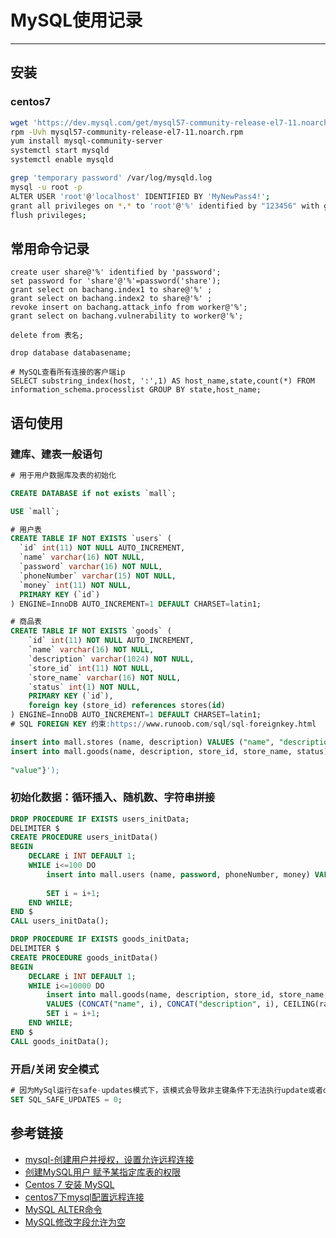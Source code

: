 # MySQL使用记录
***
## 安装
### centos7
```bash
wget 'https://dev.mysql.com/get/mysql57-community-release-el7-11.noarch.rpm'
rpm -Uvh mysql57-community-release-el7-11.noarch.rpm
yum install mysql-community-server
systemctl start mysqld
systemctl enable mysqld

grep 'temporary password' /var/log/mysqld.log
mysql -u root -p
ALTER USER 'root'@'localhost' IDENTIFIED BY 'MyNewPass4!';
grant all privileges on *.* to 'root'@'%' identified by "123456" with grant option;
flush privileges;
```

## 常用命令记录
```
create user share@'%' identified by 'password';
set password for 'share'@'%'=password('share');
grant select on bachang.index1 to share@'%' ;
grant select on bachang.index2 to share@'%' ;
revoke insert on bachang.attack_info from worker@'%';
grant select on bachang.vulnerability to worker@'%';

delete from 表名;

drop database databasename;

# MySQL查看所有连接的客户端ip
SELECT substring_index(host, ':',1) AS host_name,state,count(*) FROM information_schema.processlist GROUP BY state,host_name;
```

## 语句使用
### 建库、建表一般语句
```sql
# 用于用户数据库及表的初始化

CREATE DATABASE if not exists `mall`;

USE `mall`;

# 用户表
CREATE TABLE IF NOT EXISTS `users` (
  `id` int(11) NOT NULL AUTO_INCREMENT,
  `name` varchar(16) NOT NULL,
  `password` varchar(16) NOT NULL,
  `phoneNumber` varchar(15) NOT NULL,
  `money` int(11) NOT NULL,
  PRIMARY KEY (`id`)
) ENGINE=InnoDB AUTO_INCREMENT=1 DEFAULT CHARSET=latin1;

# 商品表
CREATE TABLE IF NOT EXISTS `goods` (
    `id` int(11) NOT NULL AUTO_INCREMENT,
    `name` varchar(16) NOT NULL,
    `description` varchar(1024) NOT NULL,
    `store_id` int(11) NOT NULL,
    `store_name` varchar(16) NOT NULL,
    `status` int(1) NOT NULL,
    PRIMARY KEY (`id`),
    foreign key (store_id) references stores(id)
) ENGINE=InnoDB AUTO_INCREMENT=1 DEFAULT CHARSET=latin1;
# SQL FOREIGN KEY 约束:https://www.runoob.com/sql/sql-foreignkey.html

insert into mall.stores (name, description) VALUES ("name", "description");
insert into mall.goods(name, description, store_id, store_name, status) VALUES ("name", "description", 1, "name",
                                                                                    1);
"value"}');
```

### 初始化数据：循环插入、随机数、字符串拼接
```sql
DROP PROCEDURE IF EXISTS users_initData;
DELIMITER $
CREATE PROCEDURE users_initData()
BEGIN
    DECLARE i INT DEFAULT 1;
    WHILE i<=100 DO
        insert into mall.users (name, password, phoneNumber, money) VALUES (CONCAT("user", i), "password",
                                                                            CONCAT("phoneNumber", i), 0);
        SET i = i+1;
    END WHILE;
END $
CALL users_initData();

DROP PROCEDURE IF EXISTS goods_initData;
DELIMITER $
CREATE PROCEDURE goods_initData()
BEGIN
    DECLARE i INT DEFAULT 1;
    WHILE i<=10000 DO
        insert into mall.goods(name, description, store_id, store_name, status)
        VALUES (CONCAT("name", i), CONCAT("description", i), CEILING(rand()*100), "storeName", 1);
        SET i = i+1;
    END WHILE;
END $
CALL goods_initData();
```

### 开启/关闭 安全模式
```sql
# 因为MySql运行在safe-updates模式下，该模式会导致非主键条件下无法执行update或者delete命令，执行命令如下命令关闭安全模式.
SET SQL_SAFE_UPDATES = 0;
```

## 参考链接
- [mysql-创建用户并授权，设置允许远程连接](https://www.cnblogs.com/gpdm/p/6492449.html)
- [创建MySQL用户 赋予某指定库表的权限](https://www.cnblogs.com/wuyifu/p/7580494.html)
- [Centos 7 安装 MySQL](https://www.jianshu.com/p/7cccdaa2d177)
- [centos7下mysql配置远程连接](https://blog.csdn.net/song634/article/details/80394965)
- [MySQL ALTER命令](https://www.runoob.com/mysql/mysql-alter.html)
- [MySQL修改字段允许为空](https://blog.csdn.net/justdb/article/details/8246782)
